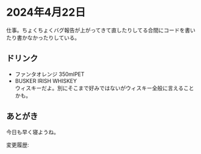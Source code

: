 # 2024年4月22日

仕事。ちょくちょくバグ報告が上がってきて直したりしてる合間にコードを書いたり書かなかったりしている。

## ドリンク

- ファンタオレンジ 350mlPET
- BUSKER IRISH WHISKEY  
ウィスキーだよ。別にそこまで好みではないがウィスキー全般に言えることかも。

## あとがき

今日も早く寝ようね。

変更履歴:  
